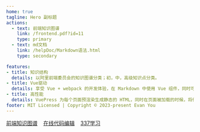 ```yaml
---
home: true
tagline: Hero 副标题
actions:
  - text: 前端知识图谱
    link: /frontend.pdf?id=11
    type: primary
  - text: md文档
    link: /helpDoc/Markdown语法.html
    type: secondary

features:
- title: 知识结构
  details: 以阿里前端委员会的知识图谱分类；初，中，高级知识点分类。
- title: Vue驱动
  details: 享受 Vue + webpack 的开发体验，在 Markdown 中使用 Vue 组件，同时可以使用 Vue 来开发自定义主题。
- title: 高性能
  details: VuePress 为每个页面预渲染生成静态的 HTML，同时在页面被加载的时候，将作为 SPA 运行。
footer: MIT Licensed | Copyright © 2023-present Evan You
---
```

<a href="/vuepress/frontend.pdf?id=11" target="_blank">前端知识图谱</a>&nbsp;&nbsp;&nbsp;&nbsp;<a href="/vuepress/demo/tryrunDemo.html" target="_blank">在线代码编辑</a>&nbsp;&nbsp;&nbsp;&nbsp;<a href="/vuepress/helpDoc/337学习法.html" target="_blank">337学习</a>




